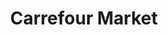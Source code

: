 ---
title: "Carrefour Market"
url: /madrid/carrefour-market-calle-de-valencia/
shop: supermercado
---